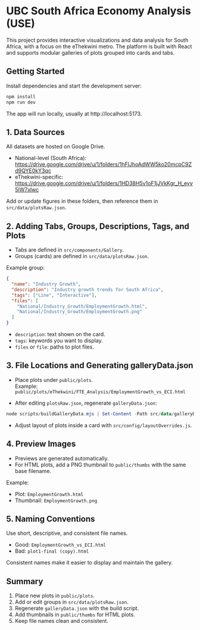 # UBC South Africa Economy Analysis (USE)

This project provides interactive visualizations and data analysis for South Africa, with a focus on the eThekwini metro. The platform is built with React and supports modular galleries of plots grouped into cards and tabs.

## Getting Started

Install dependencies and start the development server:

```bash
npm install
npm run dev
```

The app will run locally, usually at http://localhost:5173.

## 1. Data Sources

All datasets are hosted on Google Drive.

- National-level (South Africa):  
  https://drive.google.com/drive/u/1/folders/1hFlJhoAdWW5ko20mcpC9Zd9QYE0kY3qc
- eThekwini-specific:  
  https://drive.google.com/drive/u/1/folders/1HD38H5v1oF1jJVkKgr_H_eyv5lW7xlwc

Add or update figures in these folders, then reference them in `src/data/plotsRaw.json`.

## 2. Adding Tabs, Groups, Descriptions, Tags, and Plots

- Tabs are defined in `src/components/Gallery`.
- Groups (cards) are defined in `src/data/plotsRaw.json`.

Example group:

```json
{
  "name": "Industry Growth",
  "description": "Industry growth trends for South Africa",
  "tags": ["Line", "Interactive"],
  "files": [
    "National/Industry_Growth/EmploymentGrowth.html",
    "National/Industry_Growth/EmploymentGrowth.png"
  ]
}
```

- `description`: text shown on the card.
- `tags`: keywords you want to display.
- `files` or `file`: paths to plot files.

## 3. File Locations and Generating galleryData.json

- Place plots under `public/plots`.  
  Example: `public/plots/eThekwini/FTE_Analysis/EmploymentGrowth_vs_ECI.html`

- After editing `plotsRaw.json`, regenerate `galleryData.json`:

```powershell
node scripts/buildGalleryData.mjs | Set-Content -Path src/data/galleryData.json -Encoding utf8
```

- Adjust layout of plots inside a card with `src/config/layoutOverrides.js`.

## 4. Preview Images

- Previews are generated automatically.
- For HTML plots, add a PNG thumbnail to `public/thumbs` with the same base filename.

Example:
- Plot: `EmploymentGrowth.html`
- Thumbnail: `EmploymentGrowth.png`

## 5. Naming Conventions

Use short, descriptive, and consistent file names.

- Good: `EmploymentGrowth_vs_ECI.html`
- Bad: `plot1-final (copy).html`

Consistent names make it easier to display and maintain the gallery.

## Summary

1. Place new plots in `public/plots`.
2. Add or edit groups in `src/data/plotsRaw.json`.
3. Regenerate `galleryData.json` with the build script.
4. Add thumbnails in `public/thumbs` for HTML plots.
5. Keep file names clean and consistent.
